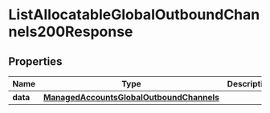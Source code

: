 

# ListAllocatableGlobalOutboundChannels200Response


## Properties

| Name | Type | Description | Notes |
|------------ | ------------- | ------------- | -------------|
|**data** | [**ManagedAccountsGlobalOutboundChannels**](ManagedAccountsGlobalOutboundChannels.md) |  |  [optional] |



